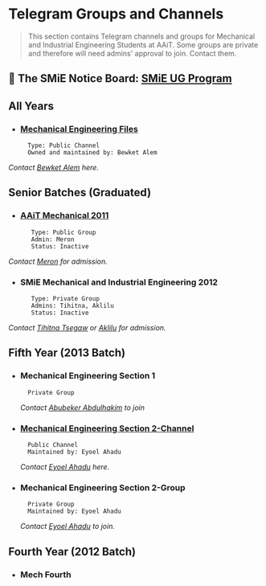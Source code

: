 # Telegram Groups and Channels
> This section contains Telegram channels and groups for Mechanical and Industrial Engineering Students at AAiT.
> Some groups are private and therefore will need admins' approval to join. Contact them.



## 📰 The SMiE Notice Board: [SMiE UG Program](https://t.me/joinSMiE) 

## All Years
  - ### [Mechanical Engineering Files](https://t.me/mechanicalengineeringfiles)
          Type: Public Channel
          Owned and maintained by: Bewket Alem
*Contact [Bewket Alem](https://t.me/bewale) here.*

## Senior Batches (Graduated)
  - ### [AAiT Mechanical 2011](https://t.me/MechSectionOne)
           Type: Public Group
           Admin: Meron
           Status: Inactive
*Contact [Meron](https://t.me/Meroooon) for admission.*
  - ### SMiE Mechanical and Industrial Engineering 2012
           Type: Private Group
           Admins: Tihitna, Aklilu
           Status: Inactive
*Contact [Tihitna Tsegaw](https://t.me/Ti076) or [Aklilu](https://t.me/Ak01robot) for admission.*
## Fifth Year (2013 Batch)
  - ###    Mechanical Engineering Section 1
          Private Group
    *Contact [Abubeker Abdulhakim](https://t.me/abuabulkhase) to join*
  - ###    [Mechanical Engineering Section 2-Channel](https://t.me/mech_sec_2_info_center)
          Public Channel
          Maintained by: Eyoel Ahadu
    *Contact [Eyoel Ahadu](https://t.me/birhanetinsae20) here.*
  - ###    Mechanical Engineering Section 2-Group
          Private Group
          Maintained by: Eyoel Ahadu
    *Contact [Eyoel Ahadu](https://t.me/birhanetinsae20) to join.*

## Fourth Year (2012 Batch)
- ### Mech Fourth
